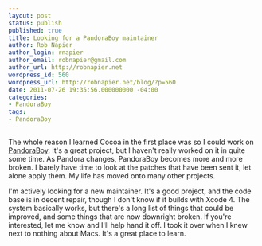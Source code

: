```yaml
---
layout: post
status: publish
published: true
title: Looking for a PandoraBoy maintainer
author: Rob Napier
author_login: rnapier
author_email: robnapier@gmail.com
author_url: http://robnapier.net
wordpress_id: 560
wordpress_url: http://robnapier.net/blog/?p=560
date: 2011-07-26 19:35:56.000000000 -04:00
categories:
- PandoraBoy
tags:
- PandoraBoy
---
```

The whole reason I learned Cocoa in the first place was so I could work on <a href="http://code.google.com/p/pandoraboy/">PandoraBoy</a>. It's a great project, but I haven't really worked on it in quite some time. As Pandora changes, PandoraBoy becomes more and more broken. I barely have time to look at the patches that have been sent it, let alone apply them. My life has moved onto many other projects.

I'm actively looking for a new maintainer. It's a good project, and the code base is in decent repair, though I don't know if it builds with Xcode 4. The system basically works, but there's a long list of things that could be improved, and some things that are now downright broken. If you're interested, let me know and I'll help hand it off. I took it over when I knew next to nothing about Macs. It's a great place to learn.

